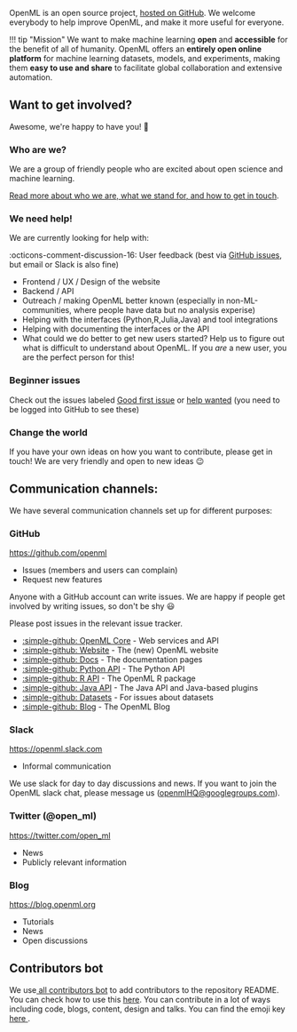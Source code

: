 OpenML is an open source project, <a href="https://github.com/openml">hosted on GitHub</a>. We welcome everybody to help improve OpenML, and make it more useful for everyone.

!!! tip "Mission"
    We want to make machine learning **open** and **accessible** for the benefit of all of humanity.
    OpenML offers an **entirely open online platform** for machine learning datasets, models, and experiments,
    making them **easy to use and share** to facilitate global collaboration and extensive automation.

## Want to get involved?

Awesome, we're happy to have you! :tada:

### Who are we?

We are a group of friendly people who are excited about open science and machine learning. 

[Read more about who we are, what we stand for, and how to get in touch](https://www.openml.org/about).

### We need help!

We are currently looking for help with:

:octicons-comment-discussion-16: User feedback (best via [GitHub issues](https://github.com/openml), but email or Slack is also fine)

- Frontend / UX / Design of the website
- Backend / API
- Outreach / making OpenML better known (especially in non-ML-communities, where people have data but no analysis experise)
- Helping with the interfaces (Python,R,Julia,Java) and tool integrations
- Helping with documenting the interfaces or the API
- What could we do better to get new users started? Help us to figure out what is difficult to understand about OpenML. If you _are_ a new user, you are the perfect person for this!

### Beginner issues

Check out the issues labeled [Good first issue](https://github.com/issues?q=is%3Aopen+is%3Aissue+user%3Aopenml++label%3A%22Good+first+issue%22+) or [help wanted](https://github.com/issues?q=is%3Aopen+is%3Aissue+user%3Aopenml++label%3A%22help+wanted%22+) (you need to be logged into GitHub to see these)

### Change the world

If you have your own ideas on how you want to contribute, please get in touch! We are very friendly and open to new ideas :wink:

## Communication channels:

We have several communication channels set up for different purposes:

### GitHub

https://github.com/openml

- Issues (members and users can complain)
- Request new features

Anyone with a GitHub account can write issues. We are happy if people get involved by writing issues, so don't be shy :smiley:

Please post issues in the relevant issue tracker.

- <a href="https://github.com/openml/OpenML">:simple-github: OpenML Core</a> - Web services and API
- <a href="https://github.com/openml/openml.org">:simple-github: Website</a> - The (new) OpenML website
- <a href="https://github.com/openml/docs">:simple-github: Docs</a> - The documentation pages
- <a href="https://github.com/openml/python">:simple-github: Python API</a> - The Python API
- <a href="https://github.com/openml/r">:simple-github: R API</a> - The OpenML R package
- <a href="https://github.com/openml/java">:simple-github: Java API</a> - The Java API and Java-based plugins
- <a href="https://github.com/openml/data">:simple-github: Datasets</a> - For issues about datasets
- <a href="https://github.com/openml/blog">:simple-github: Blog</a> - The OpenML Blog

### Slack

https://openml.slack.com

- Informal communication

We use slack for day to day discussions and news. If you want to join the OpenML slack chat, please message us (openmlHQ@googlegroups.com).

### Twitter (@open_ml)

https://twitter.com/open_ml

- News
- Publicly relevant information

### Blog

https://blog.openml.org

- Tutorials
- News
- Open discussions

## Contributors bot

We use<a href="https://github.com/all-contributors/all-contributors-bot"> all contributors bot</a> to add contributors to the repository README. You can check how to use this <a href="https://allcontributors.org/docs/en/tooling">here</a>. You can contribute in a lot of ways including code, blogs, content, design and talks. You can find the emoji key<a href="https://allcontributors.org/docs/en/emoji-key"> here </a>.
